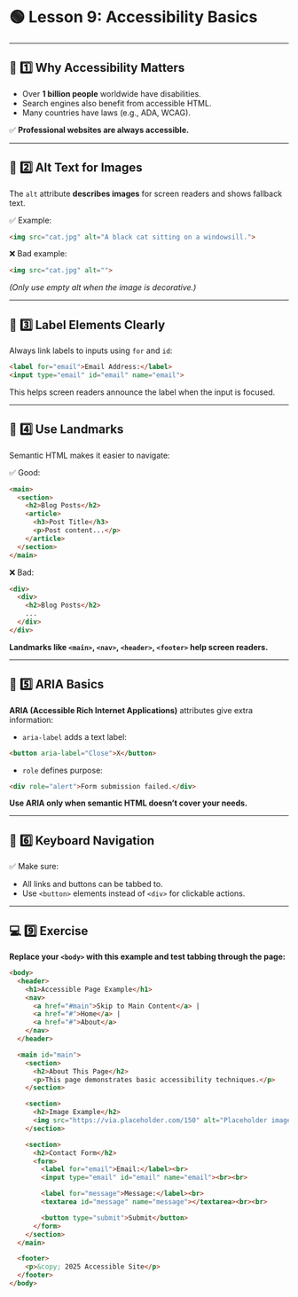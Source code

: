 # 🟢 **Lesson 9: Accessibility Basics**

---

## 📝 **1️⃣ Why Accessibility Matters**

* Over **1 billion people** worldwide have disabilities.
* Search engines also benefit from accessible HTML.
* Many countries have laws (e.g., ADA, WCAG).

✅ **Professional websites are always accessible.**

---

## 📝 **2️⃣ Alt Text for Images**

The `alt` attribute **describes images** for screen readers and shows fallback text.

✅ Example:

```html
<img src="cat.jpg" alt="A black cat sitting on a windowsill.">
```

❌ Bad example:

```html
<img src="cat.jpg" alt="">
```

*(Only use empty alt when the image is decorative.)*

---

## 📝 **3️⃣ Label Elements Clearly**

Always link labels to inputs using `for` and `id`:

```html
<label for="email">Email Address:</label>
<input type="email" id="email" name="email">
```

This helps screen readers announce the label when the input is focused.

---

## 📝 **4️⃣ Use Landmarks**

Semantic HTML makes it easier to navigate:

✅ Good:

```html
<main>
  <section>
    <h2>Blog Posts</h2>
    <article>
      <h3>Post Title</h3>
      <p>Post content...</p>
    </article>
  </section>
</main>
```

❌ Bad:

```html
<div>
  <div>
    <h2>Blog Posts</h2>
    ...
  </div>
</div>
```

**Landmarks like `<main>`, `<nav>`, `<header>`, `<footer>` help screen readers.**

---

## 📝 **5️⃣ ARIA Basics**

**ARIA (Accessible Rich Internet Applications)** attributes give extra information:

* `aria-label` adds a text label:

```html
<button aria-label="Close">X</button>
```

* `role` defines purpose:

```html
<div role="alert">Form submission failed.</div>
```

**Use ARIA only when semantic HTML doesn’t cover your needs.**

---

## 📝 **6️⃣ Keyboard Navigation**

✅ Make sure:

* All links and buttons can be tabbed to.
* Use `<button>` elements instead of `<div>` for clickable actions.

---

## 💻 **9️⃣ Exercise**

**Replace your `<body>` with this example and test tabbing through the page:**

```html
<body>
  <header>
    <h1>Accessible Page Example</h1>
    <nav>
      <a href="#main">Skip to Main Content</a> |
      <a href="#">Home</a> |
      <a href="#">About</a>
    </nav>
  </header>

  <main id="main">
    <section>
      <h2>About This Page</h2>
      <p>This page demonstrates basic accessibility techniques.</p>
    </section>

    <section>
      <h2>Image Example</h2>
      <img src="https://via.placeholder.com/150" alt="Placeholder image example">
    </section>

    <section>
      <h2>Contact Form</h2>
      <form>
        <label for="email">Email:</label><br>
        <input type="email" id="email" name="email"><br><br>

        <label for="message">Message:</label><br>
        <textarea id="message" name="message"></textarea><br><br>

        <button type="submit">Submit</button>
      </form>
    </section>
  </main>

  <footer>
    <p>&copy; 2025 Accessible Site</p>
  </footer>
</body>
```

